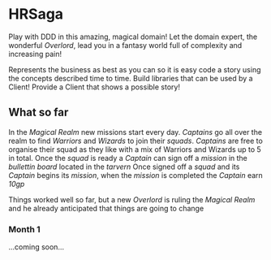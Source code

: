 # HRSaga
Play with DDD in this amazing, magical domain!
Let the domain expert, the wonderful *Overlord*, lead you in a fantasy world full of complexity and increasing pain! 

Represents the business as best as you can so it is easy code a story using the concepts described time to time. 
Build libraries that can be used by a Client! 
Provide a Client that shows a possible story! 

## What so far
In the *Magical Realm* new missions start every day. 
*Captains* go all over the realm to find *Warriors* and *Wizards* to join their *squads*. 
*Captains* are free to organise their squad as they like with a mix of Warriors and Wizards up to 5 in total. 
Once the *squad* is ready a *Captain* can sign off a *mission* in the *bullettin board* located in the *tarvern* 
Once signed off a *squad* and its *Captain* begins its *mission*, when the *mission* is completed the *Captain* earn *10gp* 

Things worked well so far, but a new *Overlord* is ruling the *Magical Realm* and he already anticipated that things are going to change


### Month 1 
...coming soon...
